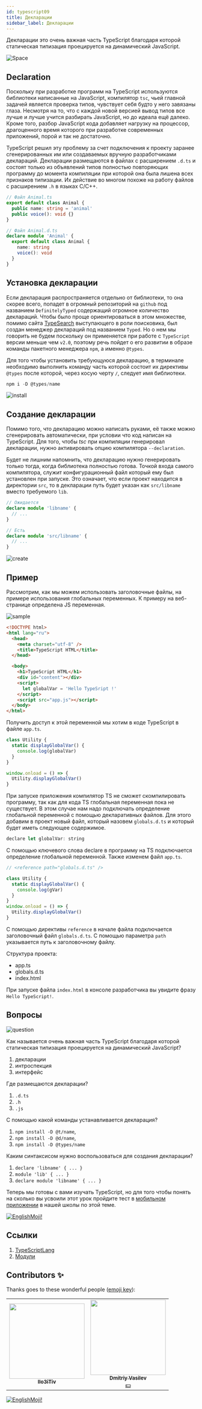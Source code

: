 ```yaml
---
id: typescript09
title: Декларации
sidebar_label: Декларации
---
```


Декларации это очень важная часть TypeScript благодаря которой статическая типизация проецируется на динамический JavaScript.

![Space](https://media.giphy.com/media/RkHrSGDmPCb7QSwDYz/giphy.gif)

## Declaration

Поскольку при разработке программ на TypeScript используются библиотеки написанные на JavaScript, компилятор `tsc`, чьей главной задачей является проверка типов, чувствует себя будто у него завязаны глаза. Несмотря на то, что с каждой новой версией вывод типов все лучше и лучше учится разбирать JavaScript, но до идеала ещё далеко. Кроме того, разбор JavaScript кода добавляет нагрузку на процессор, драгоценного время которого при разработке современных приложений, порой и так не достаточно.

TypeScript решил эту проблему за счет подключения к проекту заранее сгенерированных им или создаваемых вручную разработчиками деклараций. Декларации размещаются в файлах с расширением `.d.ts` и состоят только из объявлений типов полностью повторяющих программу до момента компиляции при которой она была лишена всех признаков типизации. Их действие во многом похоже на работу файлов с расширением `.h` в языках C/C++.

```ts
// Файл Animal.ts
export default class Animal {
  public name: string = 'animal'
  public voice(): void {}
}

// Файл Animal.d.ts
declare module 'Animal' {
  export default class Animal {
    name: string
    voice(): void
  }
}
```

## Установка декларации

Если декларация распространяется отдельно от библиотеки, то она скорее всего, попадет в огромный репозиторий на `github` под названием `DefinitelyTyped` содержащий огромное количество деклараций. Чтобы было проще ориентироваться в этом множестве, помимо сайта [TypeSearch](https://www.typescriptlang.org/dt/search?search=) выступающего в роли поисковика, был создан менеджер деклараций под названием `Typed`. Но о нем мы говорить не будем поскольку он применяется при работе с `TypeScript` версии меньше чем `v2.0`, поэтому речь пойдет о его развитии в образе команды пакетного менеджера `npm`, а именно `@types`.

Для того чтобы установить требующуюся декларацию, в терминале необходимо выполнить команду часть которой состоит их директивы `@types` после которой, через косую черту `/`, следует имя библиотеки.

```jsx
npm i -D @types/name
```

![install](https://media.giphy.com/media/Y4D7k6czAciiJfQh4s/giphy.gif)

## Создание декларации

Помимо того, что декларацию можно написать руками, её также можно сгенерировать автоматически, при условии что код написан на TypeScript. Для того, чтобы _tsc_ при компиляции генерировал декларации, нужно активировать опцию компилятора `--declaration`.

Будет не лишним напомнить, что декларацию нужно генерировать только тогда, когда библиотека полностью готова. Точкой входа самого компилятора, служит конфигурационный файл который ему был установлен при запуске. Это означает, что если проект находится в директории `src`, то в декларации путь будет указан как `src/libname` вместо требуемого `lib`.

```ts
// Ожидается
declare module 'libname' {
  // ...
}

// Есть
declare module 'src/libname' {
  // ...
}
```

![create](https://media.giphy.com/media/Kc1TPDRWHydtU8wDzJ/giphy.gif)

## Пример

Рассмотрим, как мы можем использовать заголовочные файлы, на примере использования глобальных переменных. К примеру на веб-странице определена JS переменная.

![sample](https://media.giphy.com/media/dZpNUpORnh1ZAmxKiT/giphy.gif)

```html
<!DOCTYPE html>
<html lang="ru">
  <head>
    <meta charset="utf-8" />
    <title>TypeScript HTML</title>
  </head>

  <body>
    <h1>TypeScript HTML</h1>
    <div id="content"></div>
    <script>
      let globalVar = 'Hello TypeSript !'
    </script>
    <script src="app.js"></script>
  </body>
</html>
```

Получить доступ к этой переменной мы хотим в коде TypeScript в файле `app.ts`.

```jsx
class Utility {
  static displayGlobalVar() {
    console.log(globalVar)
  }
}

window.onload = () => {
  Utility.displayGlobalVar()
}
```

При запуске приложения компилятор TS не сможет скомпилировать программу, так как для кода TS глобальная переменная пока не существует. В этом случае нам надо подключать определение глобальной переменной с помощью декларативных файлов. Для этого добавим в проект новый файл, который назовем `globals.d.ts` и который будет иметь следующее содержимое.

```jsx
declare let globalVar: string
```

С помощью ключевого слова declare в программу на TS подключается определение глобальной переменной. Также изменем файл `app.ts`.

```jsx
// <reference path="globals.d.ts" />

class Utility {
  static displayGlobalVar() {
    console.log(gVar)
  }
}
window.onload = () => {
  Utility.displayGlobalVar()
}
```

С помощью директивы `reference` в начале файла подключается заголовочный файл `globals.d.ts`. С помощью параметра `path` указывается путь к заголовочному файлу.

Структура проекта:

- app.ts
- globals.d.ts
- index.html

При запуске файла `index.html` в консоле разработчика вы увидите фразу `Hello TypeScript!`.

## Вопросы

![question](https://media.giphy.com/media/Uq4ucFb5FLDStK6CUk/giphy.gif)

Как называется очень важная часть TypeScript благодаря которой статическая типизация проецируется на динамический JavaScript?

1. декларации
2. интроспекция
3. интерфейс

Где размещаются декларации?

1. `.d.ts`
2. `.h`
3. `.js`

С помощью какой команды устанавливается декларация?

1. `npm install -D @t/name`,
2. `npm install -D @d/name`,
3. `npm install -D @types/name`

Каким синтаксисом нужно воспользоваться для создания декларации?

1. `declare 'libname' { ... }`
2. `module 'lib' { ... }`
3. `declare module 'libname' { ... }`

Теперь мы готовы с вами изучать TypeScript, но для того чтобы понять на сколько вы усвоили этот урок пройдите тест в [мобильном приложении](http://onelink.to/njhc95) в нашей школы по этой теме.

[![EnglishMoji!](/img/logo/englishmoji.png)](https://link-to.app/xvh7Ush9kl)

## Ссылки

1. [TypeScriptLang](https://www.typescriptlang.org/docs/handbook/modules.html)
2. [Модули](http://typescript-lang.ru/docs/Modules.html)

## Contributors ✨

Thanks goes to these wonderful people ([emoji key](https://allcontributors.org/docs/en/emoji-key)):

<table>
  <tr> 
    <td align="center"><a href="https://github.com/IIo3iTiv"><img src="https://avatars1.githubusercontent.com/u/72025062?v=4?s=200" width="200px;" alt=""/><br /><sub><b>IIo3iTiv</b></sub></a><br /><a href="https://github.com/gHashTag/react-native-village/commits?author=IIo3iTiv" title="Documentation">  </a></td>
    <td align="center"><a href="https://fullstackserverless.github.io/"><img src="https://avatars0.githubusercontent.com/u/6774813?v=4?s=200" width="200px;" alt=""/><br /><sub><b>Dmitriy Vasilev</b></sub></a><br /><a href="#financial-gHashTag" title="Financial">💵</a></td>
  </tr>
</table>

[![EnglishMoji!](/img/logo/englishmoji.png)](https://link-to.app/xvh7Ush9kl)
